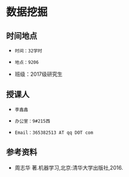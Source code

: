 # 数据挖掘

## 时间地点
*     时间：32学时
*     地点：9206
* 班级：2017级研究生

## 授课人
*     李鑫鑫
*     办公室：9#215西
*     Email：365382513 AT qq DOT com

## 参考资料
* 周志华 著.机器学习,北京:清华大学出版社,2016.
